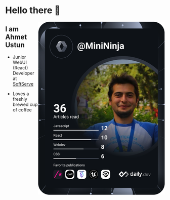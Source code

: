 # Hello there 👋

<div align="left">
  <a href="https://app.daily.dev/MiniNinja" target="_blank">
    <img 
      src="https://github.com/ahmet-ustun/ahmet-ustun/blob/main/devcard.svg" 
      width="400"
      align="right"
      alt="Ahmet Ustun's Dev Card"
     />
  </a>
</div>

## I am Ahmet Ustun

- Junior WebUI (React) Developer at [SoftServe](https://www.softserveinc.com/en-us)

- Loves a freshly brewed cup of coffee
